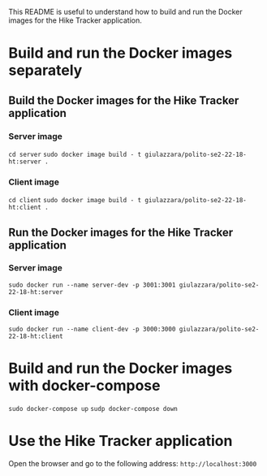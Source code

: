 This README is useful to understand how to build and run the Docker images for the Hike Tracker application.

# Build and run the Docker images separately

## Build the Docker images for the Hike Tracker application

### Server image

`cd server`
`sudo docker image build - t giulazzara/polito-se2-22-18-ht:server .`

### Client image

`cd client`
`sudo docker image build - t giulazzara/polito-se2-22-18-ht:client .`

## Run the Docker images for the Hike Tracker application

### Server image

`sudo docker run --name server-dev -p 3001:3001 giulazzara/polito-se2-22-18-ht:server`

### Client image

`sudo docker run --name client-dev -p 3000:3000 giulazzara/polito-se2-22-18-ht:client`

# Build and run the Docker images with docker-compose

`sudo docker-compose up`
`sudp docker-compose down`

# Use the Hike Tracker application

Open the browser and go to the following address: `http://localhost:3000`